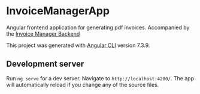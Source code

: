 # InvoiceManagerApp

Angular frontend application for generating pdf invoices. Accompanied by the [Invoice Manager Backend](https://github.com/KevinVanthuyne/invoice-manager-backend)

This project was generated with [Angular CLI](https://github.com/angular/angular-cli) version 7.3.9.

## Development server

Run `ng serve` for a dev server. Navigate to `http://localhost:4200/`. The app will automatically reload if you change any of the source files.
